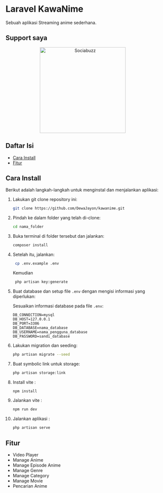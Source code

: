 # Laravel KawaNime

Sebuah aplikasi Streaming anime sederhana.

## Support saya

<p align="center">
    <a href="https://sociabuzz.com/dewa_jayon/donate" target="_blank">
       <img src="https://sociabuzz.s3.ap-southeast-1.amazonaws.com/wp-content/uploads/2020/10/sociabuzz-tribe.png" alt="Sociabuzz" Width=280/>
	</a>
</p>

## Daftar Isi

-   [Cara Install](#cara-install)
-   [Fitur](#fitur)

## Cara Install

Berikut adalah langkah-langkah untuk menginstal dan menjalankan aplikasi:

1. Lakukan git clone repository ini:

    ```bash
    git clone https://github.com/DewaJayon/kawanime.git
    ```

2. Pindah ke dalam folder yang telah di-clone:

    ```bash
    cd nama_folder
    ```

3. Buka terminal di folder tersebut dan jalankan:

    ```bash
    composer install
    ```

4. Setelah itu, jalankan:

    ```bash
     cp .env.example .env
    ```

    Kemudian

    ```bash
     php artisan key:generate
    ```

5. Buat database dan setup file `.env` dengan mengisi informasi yang diperlukan:

    Sesuaikan informasi database pada file `.env`:

    ```env
    DB_CONNECTION=mysql
    DB_HOST=127.0.0.1
    DB_PORT=3306
    DB_DATABASE=nama_database
    DB_USERNAME=nama_pengguna_database
    DB_PASSWORD=sandi_database
    ```

6. Lakukan migration dan seeding:

    ```bash
    php artisan migrate --seed
    ```

7. Buat symbolic link untuk storage:

    ```bash
    php artisan storage:link
    ```

8. Install vite :

    ```bash
    npm install
    ```

9. Jalankan vite :

    ```bash
    npm run dev
    ```

10. Jalankan aplikasi :

    ```bash
    php artisan serve
    ```

## Fitur

-   Video Player
-   Manage Anime
-   Manage Episode Anime
-   Manage Genre
-   Manage Category
-   Manage Movie
-   Pencarian Anime
